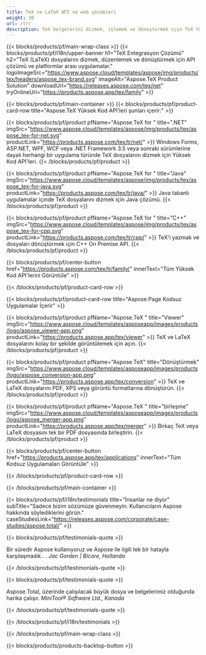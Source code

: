 ```yaml
---
title: TeX ve LaTeX API ve web çözümleri
weight: 30
url: /tr/
description: TeX belgelerini dizmek, işlemek ve dönüştürmek için TeX Yüksek Kod API'leri ve Uygulamaları. Bu çözüm ayrıca PDF, EPS, SVG ve çoğu görüntü formatını çıktı formatı olarak destekler.
---
```


{{< blocks/products/pf/main-wrap-class >}}
{{< blocks/products/pf/i18n/upper-banner h1="TeX Entegrasyon Çözümü" h2="TeX (LaTeX) dosyalarını dizmek, düzenlemek ve dönüştürmek için API çözümü ve platformlar arası uygulamalar." logoImageSrc="https://www.aspose.cloud/templates/aspose/img/products/tex/headers/aspose_tex-brand.svg" imageAlt="Aspose.TeX Product Solution" downloadUrl="https://releases.aspose.com/tex/net" tryOnlineUrl="https://products.aspose.app/tex/family" >}}

{{< blocks/products/pf/main-container >}}
{{< blocks/products/pf/product-card-row title="Aspose.TeX Yüksek Kod API'leri şunları içerir:" >}}

{{< blocks/products/pf/product pfName="Aspose.TeX for " title=".NET" imgSrc="https://www.aspose.cloud/templates/aspose/img/products/tex/aspose_tex-for-net.svg" productLink="https://products.aspose.com/tex/tr/net/" >}}
Windows Forms, ASP.NET, WPF, WCF veya .NET Framework 3.5 veya sonraki sürümlerine dayalı herhangi bir uygulama türünde TeX dosyalarını dizmek için Yüksek Kod API'leri.
{{< /blocks/products/pf/product >}}

{{< blocks/products/pf/product pfName="Aspose.TeX for " title="Java" imgSrc="https://www.aspose.cloud/templates/aspose/img/products/tex/aspose_tex-for-java.svg" productLink="https://products.aspose.com/tex/tr/java/" >}}
Java tabanlı uygulamalar içinde TeX dosyalarını dizmek için Java çözümü.
{{< /blocks/products/pf/product >}}

{{< blocks/products/pf/product pfName="Aspose.TeX for " title="C++" imgSrc="https://www.aspose.cloud/templates/aspose/img/products/tex/aspose_tex-for-cpp.svg" productLink="https://products.aspose.com/tex/tr/cpp/" >}}
TeX'i yazmak ve dosyaları dönüştürmek için C++ On Premise API.
{{< /blocks/products/pf/product >}}

{{< blocks/products/pf/center-button href="https://products.aspose.com/tex/tr/family/" innerText="Tüm Yüksek Kod API'lerini Görüntüle" >}}

{{< /blocks/products/pf/product-card-row >}}

{{< blocks/products/pf/product-card-row title="Aspose.Page Kodsuz Uygulamalar İçerir" >}}

{{< blocks/products/pf/product pfName="Aspose.TeX " title="Viewer" imgSrc="https://www.aspose.cloud/templates/asposeapp/images/products/logo/aspose_viewer-app.png" productLink="https://products.aspose.app/tex/viewer" >}}
TeX ve LaTeX dosyalarını kolay bir şekilde görüntülemek için açın.
{{< /blocks/products/pf/product >}}

{{< blocks/products/pf/product pfName="Aspose.TeX" title="Dönüştürmek" imgSrc="https://www.aspose.cloud/templates/asposeapp/images/products/logo/aspose_conversion-app.png" productLink="https://products.aspose.app/tex/conversion" >}}
TeX ve LaTeX dosyalarını PDF, XPS veya görüntü formatlarına dönüştürün.
{{< /blocks/products/pf/product >}}

{{< blocks/products/pf/product pfName="Aspose.TeX " title="birleşme" imgSrc="https://www.aspose.cloud/templates/asposeapp/images/products/logo/aspose_merger-app.png" productLink="https://products.aspose.app/tex/merger" >}}
Birkaç TeX veya LaTeX dosyasını tek bir PDF dosyasında birleştirin.
{{< /blocks/products/pf/product >}}

{{< blocks/products/pf/center-button href="https://products.aspose.app/tex/applications" innerText="Tüm Kodsuz Uygulamaları Görüntüle" >}}

{{< /blocks/products/pf/product-card-row >}}

{{< /blocks/products/pf/main-container >}}

{{< blocks/products/pf/i18n/testimonials title="İnsanlar ne diyor" subTitle="Sadece bizim sözümüze güvenmeyin. Kullanıcıların Aspose hakkında söylediklerini görün." caseStudiesLink="https://releases.aspose.com/corporate/case-studies/aspose.total/" >}}

{{< blocks/products/pf/testimonials-quote >}}
<p class="first">
 Bir süredir Aspose kullanıyoruz ve Aspose ile ilgili tek bir hatayla karşılaşmadık.. .
 <em>
  Jac Gorden | Bicore, Hollanda
 </em>
</p>

{{< /blocks/products/pf/testimonials-quote >}}

{{< blocks/products/pf/testimonials-quote >}}
<p class="second">
 Aspose.Total, üzerinde çalışılacak büyük dosya ve belgelerimiz olduğunda harika çalışır.
 <em>
  MiniTool® Software Ltd., Kanada
 </em>
</p>

{{< /blocks/products/pf/testimonials-quote >}}

{{< /blocks/products/pf/i18n/testimonials >}}

{{< /blocks/products/pf/main-wrap-class >}}

{{< blocks/products/products-backtop-button >}}